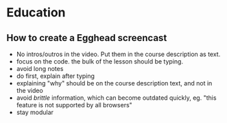 # Education

## How to create a Egghead screencast

- No intros/outros in the video. Put them in the course description as text.
- focus on the code. the bulk of the lesson should be typing.
- avoid long notes
- do first, explain after typing
- explaining "why" should be on the course description text, and not in the video
- avoid *brittle* information, which can become outdated quickly, eg. "this feature is not supported by all browsers"
- stay modular